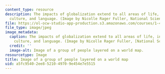 ```yaml
---
content_type: resource
description: The impacts of globalization extend to all areas of life, including business,
  culture, and language. (Image by Nicolle Rager Fuller, National Science Foundation.)
file: https://ol-ocw-studio-app-production.s3.amazonaws.com/courses/1-463j-the-impact-of-globalization-on-the-built-environment-fall-2009/a5fc95402ee8521049709e454e7e5515_1-463jf09.jpg
file_type: image/jpeg
image_metadata:
  caption: The impacts of globalization extend to all areas of life, including business,
    culture, and language. (Image by Nicolle Rager Fuller, [National Science Foundation](http://www.nsf.gov/).)
  credit: ''
  image-alt: Image of a group of people layered on a world map.
resourcetype: Image
title: Image of a group of people layered on a world map
uid: a5fc9540-2ee8-5210-4970-9e454e7e5515
---
```

